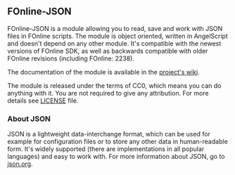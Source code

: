 FOnline-JSON
------------

FOnline-JSON is a module allowing you to read, save and work with JSON files in FOnline scripts. The module is object oriented, written in AngelScript and doesn't depend on any other module. It's compatible with the newest versions of FOnline SDK, as well as backwards compatible with older FOnline revisions (including FOnline: 2238).

The documentation of the module is available in the [project's wiki](https://github.com/rotators/fonline-json/wiki).

The module is released under the terms of CC0, which means you can do anything with it. You are not required to give any attribution. For more details see [LICENSE](https://github.com/rotators/fonline-json/blob/master/LICENSE) file.

### About JSON

JSON is a lightweight data-interchange format, which can be used for example for configuration files or to store any other data in human-readable form. It's widely supported (there are implementations in all popular languages) and easy to work with. For more information about JSON, go to [json.org](http://json.org/).
